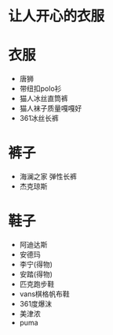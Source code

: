 # 让人开心的衣服

# 衣服
- 唐狮
- 带纽扣polo衫
- 猫人冰丝直筒裤
- 猫人袜子质量嘎嘎好
- 361冰丝长裤

# 裤子
- 海澜之家 弹性长裤
- 杰克琼斯

# 鞋子
- 阿迪达斯
- 安德玛
- 李宁(得物)
- 安踏(得物)
- 匹克跑步鞋
- vans棋格帆布鞋
- 361度爆沫
- 美津浓
- puma
